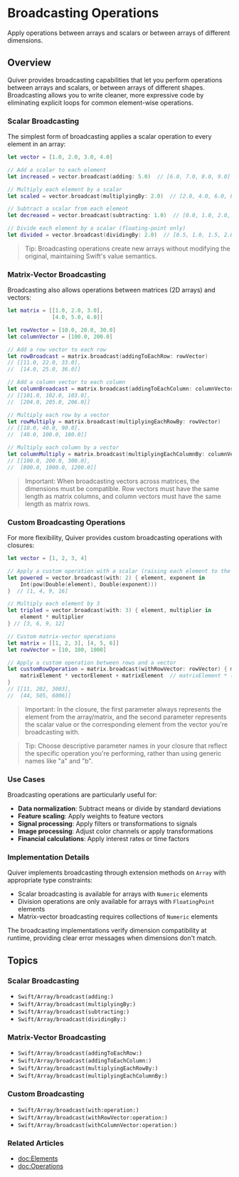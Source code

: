 # Broadcasting Operations

Apply operations between arrays and scalars or between arrays of different dimensions.

## Overview

Quiver provides broadcasting capabilities that let you perform operations between arrays and scalars, or between arrays of different shapes. Broadcasting allows you to write cleaner, more expressive code by eliminating explicit loops for common element-wise operations.

### Scalar Broadcasting

The simplest form of broadcasting applies a scalar operation to every element in an array:

```swift
let vector = [1.0, 2.0, 3.0, 4.0]

// Add a scalar to each element
let increased = vector.broadcast(adding: 5.0)  // [6.0, 7.0, 8.0, 9.0]

// Multiply each element by a scalar
let scaled = vector.broadcast(multiplyingBy: 2.0)  // [2.0, 4.0, 6.0, 8.0]

// Subtract a scalar from each element
let decreased = vector.broadcast(subtracting: 1.0)  // [0.0, 1.0, 2.0, 3.0]

// Divide each element by a scalar (floating-point only)
let divided = vector.broadcast(dividingBy: 2.0)  // [0.5, 1.0, 1.5, 2.0]
```

> Tip: Broadcasting operations create new arrays without modifying the original, maintaining Swift's value semantics.

### Matrix-Vector Broadcasting

Broadcasting also allows operations between matrices (2D arrays) and vectors:

```swift
let matrix = [[1.0, 2.0, 3.0], 
              [4.0, 5.0, 6.0]]

let rowVector = [10.0, 20.0, 30.0]
let columnVector = [100.0, 200.0]

// Add a row vector to each row
let rowBroadcast = matrix.broadcast(addingToEachRow: rowVector)
// [[11.0, 22.0, 33.0], 
//  [14.0, 25.0, 36.0]]

// Add a column vector to each column
let columnBroadcast = matrix.broadcast(addingToEachColumn: columnVector)
// [[101.0, 102.0, 103.0], 
//  [204.0, 205.0, 206.0]]

// Multiply each row by a vector
let rowMultiply = matrix.broadcast(multiplyingEachRowBy: rowVector)
// [[10.0, 40.0, 90.0], 
//  [40.0, 100.0, 180.0]]

// Multiply each column by a vector
let columnMultiply = matrix.broadcast(multiplyingEachColumnBy: columnVector)
// [[100.0, 200.0, 300.0], 
//  [800.0, 1000.0, 1200.0]]
```

> Important: When broadcasting vectors across matrices, the dimensions must be compatible. Row vectors must have the same length as matrix columns, and column vectors must have the same length as matrix rows.

### Custom Broadcasting Operations

For more flexibility, Quiver provides custom broadcasting operations with closures:

```swift
let vector = [1, 2, 3, 4]

// Apply a custom operation with a scalar (raising each element to the power of 2)
let powered = vector.broadcast(with: 2) { element, exponent in
    Int(pow(Double(element), Double(exponent)))
}  // [1, 4, 9, 16]

// Multiply each element by 3
let tripled = vector.broadcast(with: 3) { element, multiplier in
    element * multiplier
} // [3, 6, 9, 12]

// Custom matrix-vector operations
let matrix = [[1, 2, 3], [4, 5, 6]]
let rowVector = [10, 100, 1000]

// Apply a custom operation between rows and a vector
let customRowOperation = matrix.broadcast(withRowVector: rowVector) { matrixElement, vectorElement in
    matrixElement * vectorElement + matrixElement  // matrixElement * (vectorElement + 1)
}
// [[11, 202, 3003], 
//  [44, 505, 6006]]
```

> Important: In the closure, the first parameter always represents the element from the array/matrix, and the second parameter represents the scalar value or the corresponding element from the vector you're broadcasting with.

> Tip: Choose descriptive parameter names in your closure that reflect the specific operation you're performing, rather than using generic names like "a" and "b".

### Use Cases

Broadcasting operations are particularly useful for:

- **Data normalization**: Subtract means or divide by standard deviations
- **Feature scaling**: Apply weights to feature vectors
- **Signal processing**: Apply filters or transformations to signals
- **Image processing**: Adjust color channels or apply transformations
- **Financial calculations**: Apply interest rates or time factors

### Implementation Details

Quiver implements broadcasting through extension methods on `Array` with appropriate type constraints:

- Scalar broadcasting is available for arrays with `Numeric` elements
- Division operations are only available for arrays with `FloatingPoint` elements
- Matrix-vector broadcasting requires collections of `Numeric` elements

The broadcasting implementations verify dimension compatibility at runtime, providing clear error messages when dimensions don't match.

## Topics

### Scalar Broadcasting
- ``Swift/Array/broadcast(adding:)``
- ``Swift/Array/broadcast(multiplyingBy:)``
- ``Swift/Array/broadcast(subtracting:)``
- ``Swift/Array/broadcast(dividingBy:)``

### Matrix-Vector Broadcasting
- ``Swift/Array/broadcast(addingToEachRow:)``
- ``Swift/Array/broadcast(addingToEachColumn:)``
- ``Swift/Array/broadcast(multiplyingEachRowBy:)``
- ``Swift/Array/broadcast(multiplyingEachColumnBy:)``

### Custom Broadcasting
- ``Swift/Array/broadcast(with:operation:)``
- ``Swift/Array/broadcast(withRowVector:operation:)``
- ``Swift/Array/broadcast(withColumnVector:operation:)``

### Related Articles
- <doc:Elements>
- <doc:Operations>
```
